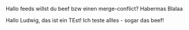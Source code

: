 


Hallo feeds
willst du beef bzw einen merge-conflict?
Habermas
Blalaa

Hallo Ludwig, das ist ein TEst!
Ich teste allles - sogar das beef!
